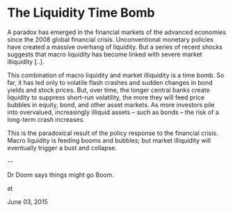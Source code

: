 # The Liquidity Time Bomb
A paradox has emerged in the financial markets of the advanced economies since the 2008 global financial crisis. Unconventional monetary policies have created a massive overhang of liquidity. But a series of recent shocks suggests that macro liquidity has become linked with severe market illiquidity [..].

This combination of macro liquidity and market illiquidity is a time bomb. So far, it has led only to volatile flash crashes and sudden changes in bond yields and stock prices. But, over time, the longer central banks create liquidity to suppress short-run volatility, the more they will feed price bubbles in equity, bond, and other asset markets. As more investors pile into overvalued, increasingly illiquid assets – such as bonds – the risk of a long-term crash increases.

This is the paradoxical result of the policy response to the financial crisis. Macro liquidity is feeding booms and bubbles; but market illiquidity will eventually trigger a bust and collapse.



-- 



Dr Doom says things might go Boom.









at

June 03, 2015















